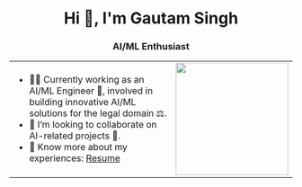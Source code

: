 <h1 align="center">Hi 👋, I'm Gautam Singh</h1>  
<h3 align="center">AI/ML Enthusiast</h3>  

<table align="center">
  <tr>
    <td>
      <ul>
        <li>🧑‍💻 Currently working as an AI/ML Engineer 🤖, involved in building innovative AI/ML solutions for the legal domain ⚖️.</li>
        <li>👯 I’m looking to collaborate on AI-related projects 🚀.</li>
        <li>📄 Know more about my experiences: <a href="https://drive.google.com/file/d/1jg5rcObo2AzKdfQgiA1Ps0TDISigZ2Vl/view?usp=sharing" target="_blank">Resume</a></li>
      </ul>
    </td>
    <td>
      <img src="https://cdn.dribbble.com/userupload/10543014/file/original-4703d0ba72b72f87fa49a618a24a1f6d.gif" alt="" width="200"/>
    </td>
  </tr>
</table>
